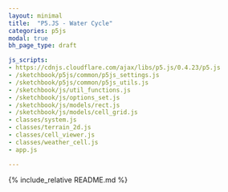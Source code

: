```yaml
---
layout: minimal
title:  "P5.JS - Water Cycle"
categories: p5js
modal: true
bh_page_type: draft

js_scripts:
- https://cdnjs.cloudflare.com/ajax/libs/p5.js/0.4.23/p5.js
- /sketchbook/p5js/common/p5js_settings.js
- /sketchbook/p5js/common/p5js_utils.js
- /sketchbook/js/util_functions.js
- /sketchbook/js/options_set.js
- /sketchbook/js/models/rect.js
- /sketchbook/js/models/cell_grid.js
- classes/system.js
- classes/terrain_2d.js
- classes/cell_viewer.js
- classes/weather_cell.js
- app.js

---
```


{% include_relative README.md %}
